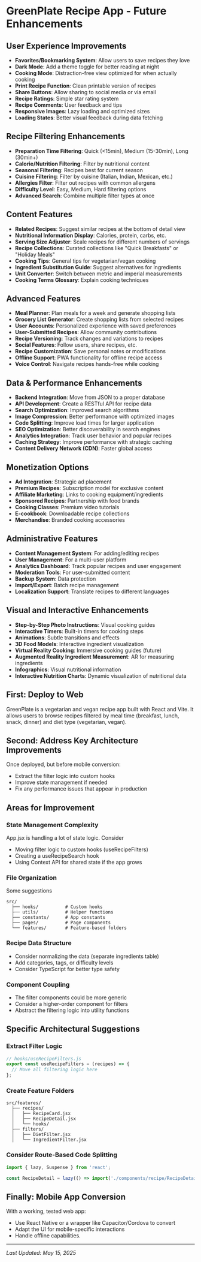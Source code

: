 # GreenPlate Recipe App - Future Enhancements

## User Experience Improvements

- **Favorites/Bookmarking System**: Allow users to save recipes they love
- **Dark Mode**: Add a theme toggle for better reading at night
- **Cooking Mode**: Distraction-free view optimized for when actually cooking
- **Print Recipe Function**: Clean printable version of recipes
- **Share Buttons**: Allow sharing to social media or via email
- **Recipe Ratings**: Simple star rating system
- **Recipe Comments**: User feedback and tips
- **Responsive Images**: Lazy loading and optimized sizes
- **Loading States**: Better visual feedback during data fetching

## Recipe Filtering Enhancements

- **Preparation Time Filtering**: Quick (<15min), Medium (15-30min), Long (30min+)
- **Calorie/Nutrition Filtering**: Filter by nutritional content
- **Seasonal Filtering**: Recipes best for current season
- **Cuisine Filtering**: Filter by cuisine (Italian, Indian, Mexican, etc.)
- **Allergies Filter**: Filter out recipes with common allergens
- **Difficulty Level**: Easy, Medium, Hard filtering options
- **Advanced Search**: Combine multiple filter types at once

## Content Features

- **Related Recipes**: Suggest similar recipes at the bottom of detail view
- **Nutritional Information Display**: Calories, protein, carbs, etc.
- **Serving Size Adjuster**: Scale recipes for different numbers of servings
- **Recipe Collections**: Curated collections like "Quick Breakfasts" or "Holiday Meals"
- **Cooking Tips**: General tips for vegetarian/vegan cooking
- **Ingredient Substitution Guide**: Suggest alternatives for ingredients
- **Unit Converter**: Switch between metric and imperial measurements
- **Cooking Terms Glossary**: Explain cooking techniques

## Advanced Features

- **Meal Planner**: Plan meals for a week and generate shopping lists
- **Grocery List Generator**: Create shopping lists from selected recipes
- **User Accounts**: Personalized experience with saved preferences
- **User-Submitted Recipes**: Allow community contributions
- **Recipe Versioning**: Track changes and variations to recipes
- **Social Features**: Follow users, share recipes, etc.
- **Recipe Customization**: Save personal notes or modifications
- **Offline Support**: PWA functionality for offline recipe access
- **Voice Control**: Navigate recipes hands-free while cooking

## Data & Performance Enhancements

- **Backend Integration**: Move from JSON to a proper database
- **API Development**: Create a RESTful API for recipe data
- **Search Optimization**: Improved search algorithms
- **Image Compression**: Better performance with optimized images
- **Code Splitting**: Improve load times for larger application
- **SEO Optimization**: Better discoverability in search engines
- **Analytics Integration**: Track user behavior and popular recipes
- **Caching Strategy**: Improve performance with strategic caching
- **Content Delivery Network (CDN)**: Faster global access

## Monetization Options

- **Ad Integration**: Strategic ad placement
- **Premium Recipes**: Subscription model for exclusive content
- **Affiliate Marketing**: Links to cooking equipment/ingredients
- **Sponsored Recipes**: Partnership with food brands
- **Cooking Classes**: Premium video tutorials
- **E-cookbook**: Downloadable recipe collections
- **Merchandise**: Branded cooking accessories

## Administrative Features

- **Content Management System**: For adding/editing recipes
- **User Management**: For a multi-user platform
- **Analytics Dashboard**: Track popular recipes and user engagement
- **Moderation Tools**: For user-submitted content
- **Backup System**: Data protection
- **Import/Export**: Batch recipe management
- **Localization Support**: Translate recipes to different languages

## Visual and Interactive Enhancements

- **Step-by-Step Photo Instructions**: Visual cooking guides
- **Interactive Timers**: Built-in timers for cooking steps
- **Animations**: Subtle transitions and effects
- **3D Food Models**: Interactive ingredient visualization
- **Virtual Reality Cooking**: Immersive cooking guides (future)
- **Augmented Reality Ingredient Measurement**: AR for measuring ingredients
- **Infographics**: Visual nutritional information
- **Interactive Nutrition Charts**: Dynamic visualization of nutritional data


## First: Deploy to Web
GreenPlate is a vegetarian and vegan recipe app built with React and Vite. It allows users to browse recipes filtered by meal time (breakfast, lunch, snack, dinner) and diet type (vegetarian, vegan).

## Second: Address Key Architecture Improvements
Once deployed, but before mobile conversion:
- Extract the filter logic into custom hooks
- Improve state management if needed
- Fix any performance issues that appear in production

## Areas for Improvement

### State Management Complexity
App.jsx is handling a lot of state logic.
Consider

- Moving filter logic to custom hooks (useRecipeFilters)
- Creating a useRecipeSearch hook
- Using Context API for shared state if the app grows

### File Organization
Some suggestions

```
src/
  ├── hooks/          # Custom hooks
  ├── utils/          # Helper functions
  ├── constants/      # App constants
  ├── pages/          # Page components
  └── features/       # Feature-based folders
```

### Recipe Data Structure

- Consider normalizing the data (separate ingredients table)
- Add categories, tags, or difficulty levels
- Consider TypeScript for better type safety

### Component Coupling

- The filter components could be more generic
- Consider a higher-order component for filters
- Abstract the filtering logic into utility functions

## Specific Architectural Suggestions

### Extract Filter Logic

```jsx
// hooks/useRecipeFilters.js
export const useRecipeFilters = (recipes) => {
  // Move all filtering logic here
};

```
### Create Feature Folders

```
src/features/
  ├── recipes/
  │   ├── RecipeCard.jsx
  │   ├── RecipeDetail.jsx
  │   └── hooks/
  ├── filters/
  │   ├── DietFilter.jsx
  │   └── IngredientFilter.jsx
```

### Consider Route-Based Code Splitting

```jsx
import { lazy, Suspense } from 'react';

const RecipeDetail = lazy(() => import('./components/recipe/RecipeDetail'));

```

## Finally: Mobile App Conversion
With a working, tested web app:

- Use React Native or a wrapper like Capacitor/Cordova to convert
- Adapt the UI for mobile-specific interactions
- Handle offline capabilities.


---

*Last Updated: May 15, 2025*